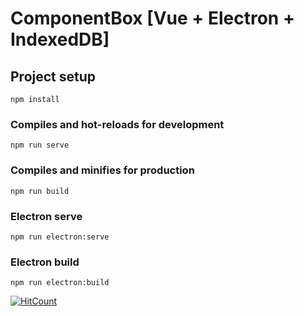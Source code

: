 # ComponentBox [Vue + Electron + IndexedDB]

## Project setup
```
npm install
```

### Compiles and hot-reloads for development
```
npm run serve
```

### Compiles and minifies for production
```
npm run build
```

### Electron serve
```
npm run electron:serve
```

### Electron build
```
npm run electron:build
```
[![HitCount](http://hits.dwyl.com/yh/ComponentBox-Core.svg)](http://hits.dwyl.com/yh/ComponentBox-Core)

